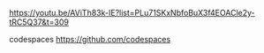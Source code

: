 https://youtu.be/AViTh83k-IE?list=PLu71SKxNbfoBuX3f4EOACle2y-tRC5Q37&t=309

codespaces
https://github.com/codespaces